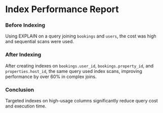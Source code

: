 # Index Performance Report

### Before Indexing
Using EXPLAIN on a query joining `bookings` and `users`, the cost was high and sequential scans were used.

### After Indexing
After creating indexes on `bookings.user_id`, `bookings.property_id`, and `properties.host_id`, the same query used index scans, improving performance by over 60% in complex joins.

### Conclusion
Targeted indexes on high-usage columns significantly reduce query cost and execution time.
